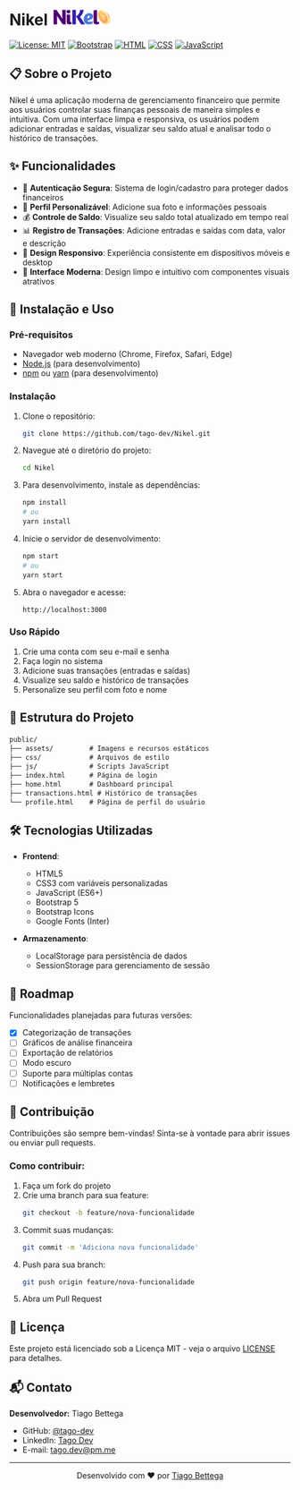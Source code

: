 # Nikel <img src="public/assets/images/nikel-small-logo.png" alt="Nikel Logo" height="30">

[![License: MIT](https://img.shields.io/badge/License-MIT-blue.svg)](https://opensource.org/licenses/MIT)
[![Bootstrap](https://img.shields.io/badge/Bootstrap-5.3-purple.svg)](https://getbootstrap.com/)
[![HTML](https://img.shields.io/badge/HTML-5-orange.svg)](https://developer.mozilla.org/en-US/docs/Web/HTML)
[![CSS](https://img.shields.io/badge/CSS-3-blue.svg)](https://developer.mozilla.org/en-US/docs/Web/CSS)
[![JavaScript](https://img.shields.io/badge/JavaScript-ES6-yellow.svg)](https://developer.mozilla.org/en-US/docs/Web/JavaScript)

## 📋 Sobre o Projeto

Nikel é uma aplicação moderna de gerenciamento financeiro que permite aos usuários controlar suas finanças pessoais de maneira simples e intuitiva. Com uma interface limpa e responsiva, os usuários podem adicionar entradas e saídas, visualizar seu saldo atual e analisar todo o histórico de transações.

## ✨ Funcionalidades

- 🔐 **Autenticação Segura**: Sistema de login/cadastro para proteger dados financeiros
- 👤 **Perfil Personalizável**: Adicione sua foto e informações pessoais
- 💰 **Controle de Saldo**: Visualize seu saldo total atualizado em tempo real
- 📊 **Registro de Transações**: Adicione entradas e saídas com data, valor e descrição
- 📱 **Design Responsivo**: Experiência consistente em dispositivos móveis e desktop
- 🌙 **Interface Moderna**: Design limpo e intuitivo com componentes visuais atrativos

## 🚀 Instalação e Uso

### Pré-requisitos

- Navegador web moderno (Chrome, Firefox, Safari, Edge)
- [Node.js](https://nodejs.org/) (para desenvolvimento)
- [npm](https://www.npmjs.com/) ou [yarn](https://yarnpkg.com/) (para desenvolvimento)

### Instalação

1. Clone o repositório:
   ```bash
   git clone https://github.com/tago-dev/Nikel.git
   ```

2. Navegue até o diretório do projeto:
   ```bash
   cd Nikel
   ```

3. Para desenvolvimento, instale as dependências:
   ```bash
   npm install
   # ou
   yarn install
   ```

4. Inicie o servidor de desenvolvimento:
   ```bash
   npm start
   # ou
   yarn start
   ```

5. Abra o navegador e acesse:
   ```
   http://localhost:3000
   ```

### Uso Rápido

1. Crie uma conta com seu e-mail e senha
2. Faça login no sistema
3. Adicione suas transações (entradas e saídas)
4. Visualize seu saldo e histórico de transações
5. Personalize seu perfil com foto e nome

## 🧩 Estrutura do Projeto

```
public/
├── assets/         # Imagens e recursos estáticos
├── css/            # Arquivos de estilo
├── js/             # Scripts JavaScript
├── index.html      # Página de login
├── home.html       # Dashboard principal
├── transactions.html # Histórico de transações
└── profile.html    # Página de perfil do usuário
```

## 🛠️ Tecnologias Utilizadas

- **Frontend**:
  - HTML5
  - CSS3 com variáveis personalizadas
  - JavaScript (ES6+)
  - Bootstrap 5
  - Bootstrap Icons
  - Google Fonts (Inter)

- **Armazenamento**:
  - LocalStorage para persistência de dados
  - SessionStorage para gerenciamento de sessão

## 📝 Roadmap

Funcionalidades planejadas para futuras versões:

- [x] Categorização de transações
- [ ] Gráficos de análise financeira
- [ ] Exportação de relatórios
- [ ] Modo escuro
- [ ] Suporte para múltiplas contas
- [ ] Notificações e lembretes

## 👥 Contribuição

Contribuições são sempre bem-vindas! Sinta-se à vontade para abrir issues ou enviar pull requests.

### Como contribuir:

1. Faça um fork do projeto
2. Crie uma branch para sua feature:
   ```bash
   git checkout -b feature/nova-funcionalidade
   ```
3. Commit suas mudanças:
   ```bash
   git commit -m 'Adiciona nova funcionalidade'
   ```
4. Push para sua branch:
   ```bash
   git push origin feature/nova-funcionalidade
   ```
5. Abra um Pull Request

## 📄 Licença

Este projeto está licenciado sob a Licença MIT - veja o arquivo [LICENSE](LICENSE) para detalhes.

## 📬 Contato

**Desenvolvedor:** Tiago Bettega

- GitHub: [@tago-dev](https://github.com/tago-dev)
- LinkedIn: [Tago Dev](https://www.linkedin.com/in/tiagobettega/)
- E-mail: tago.dev@pm.me

---

<p align="center">
  Desenvolvido com ❤️ por <a href="https://github.com/tago-dev">Tiago Bettega</a>
</p>

